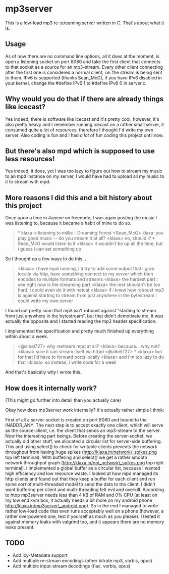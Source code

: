 mp3server
=========

This is a low-load mp3 re-streaming server written in C.
That's about what it is.

Usage
-----

As of now there are no command line options, all it does at the moment, is open a listening socket on port 8080 and take the first client that connects to that socket as a source for an mp3-stream. Every other client connecting after the first one is considered a normal client, i.e. the stream is being sent to them. IPv6 is supported (thanks Sean_McG), if you have IPv6 disabled in your kernel, change the #define IPv6 1 to #define IPv6 0 in server.c.

Why would you do that if there are already things like icecast?
---------------------------------------------------------------

Yes indeed, there is software like icecast and it's pretty cool, however, it's also pretty heavy and I remember running icecast on a rather small server, it consumed quite a lot of resources, therefore I thought I'd write my own server.
Also coding is fun and I had *a lot* of fun coding this project until now.

But there's also mpd which is supposed to use less resources!
-------------------------------------------------------------

Yes indeed, it does, yet I was too lazy to figure out how to stream my music to an mpd instance on my server, I would have had to upload all my music to it to stream with mpd.

More reasons I did this and a bit history about this project
------------------------------------------------------------

Once upon a time in #anime on freenode, I was again posting the music I was
listening to, because it became a habit of mine to do so.

> \*	klaxa is listening to millie - Dreaming Forest
> \<Sean_McG\>    klaxa: you play good music -- do you stream it at all?
> \<klaxa\>	    no, should i?
> \*	Sean_McG would listen to it
> \<klaxa\>       it wouldn't be up all the time, but i guess i can set something up

So I thought up a few ways to do this...

> \<klaxa\>	i have mpd running, i'd try to add some output that i grab locally via http, have something connect to my server which then encodes to mulitple formats and streams
> \<klaxa\>	the hardest part i see right now is the streaming part
> \<klaxa\>	the rest shouldn't be too hard, i could even do it with netcat
> \<klaxa\>	if i knew how roboust mp3 is against starting to stream from just anywhere in the bytestream i could write my own server

I found out pretty soon that mp3 isn't roboust against "starting to stream from just anywhere in the bytestream", but that didn't demotivate me. It was actually the opposite
and I started reading the mp3 header specification.

I implemented the specification and pretty much finished up everything within about a week.

> \<@albel727\>   why restream mpd at all?
> \<klaxa\>       because... why not?
> \<klaxa\>       sure it can stream itself via httpd
> \<@albel727\>   ^
> \<klaxa\>       but for that i'd have to forward ports locally
> \<klaxa\>       and i'm too lazy to do that
> \<klaxa\>       so instead, i write code for a week

And that's basically why I wrote this.

How does it internally work?
----------------------------

(This might go further into detail than you actually care)

Okay how does mp3server work internally? It's actually rather simple I think:

First of all a server-socket is created on port 8080 and bound to the INADDR_ANY. The next step is to accept exactly one client, which will serve as the source-client, i.e. the client that sends an mp3-stream to the server. Now the interesting part beings. Before creating the server-socket, we actually did other stuff, we allocated a circular list for server-side buffering. This and using select() to check for writable clients prevents the network throughput from having huge spikes (http://klaxa.in/network\_spikes.png top left terminal). With buffering and select() we get a rather smooth network throughput graph (http://klaxa.in/no\_network\_spikes.png top right terminal). I implemented a global buffer as a circular list, because I wanted high efficiency and low resource waste. I looked at how mpd managed its http clients and found out that they keep a buffer for each client and run some sort of multi-threaded model to send the data to the client. I didn't want buffering per client and multi-threading felt evil and overkill. According to htop mp3server needs less than 4 kB of RAM and 0% CPU (at least on my low end kvm box, it actually needs a bit more on my android phone http://klaxa.in/mp3server\_android.png). So in the end I managed to write rather low-load code that even runs acceptably well on a phone (however, a rather overpowered one, test it yourself as much as you please). I tested it against memory leaks with valgrind too, and it appears there are no memory leaks present.

TODO
----

- Add Icy-Metadata support
- Add multiple re-stream encodings (other bitrate mp3, vorbis, opus)
- Add multiple input-stream decodings (flac, vorbis, opus)
